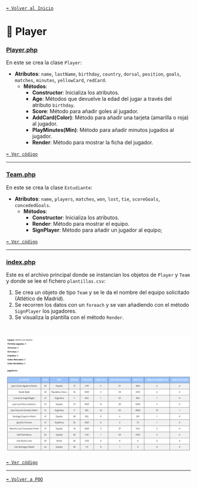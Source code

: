 [`⬅️ Volver al Inicio`](https://github.com/13MariaNoguera/Ejercicios1-PHP "Inicio Ejercicios")
<br>

#  📂 Player

### [Player.php](https://github.com/13MariaNoguera/Ejercicios1-PHP/tree/master/POO/player/Player.php "Player.php")
En este se crea la clase `Player`:
- **Atributos**: `name`, `lastName`, `birthday`, `country`, `dorsal`, `position`, `goals`, `matches`, `minutes`, `yellowCard`, `redCard`.
   - **Métodos**:
     - **Constructor**: Inicializa los atributos.
     - **Age**: Métodos que devuelve la edad del jugar a través del atributo `birthday`.
     - **Score**: Método para añadir goles al jugador.
     - **AddCard(Color)**: Método para añadir una tarjeta (amarilla o roja) al jugador.
     - **PlayMinutes(Min)**: Método para añadir minutos jugados al jugador.
     - **Render**:  Método para mostrar la ficha del jugador.

[`➡️ Ver código`](https://github.com/13MariaNoguera/Ejercicios1-PHP/tree/master/POO/player/Player.php "Player.php")

---

### [Team.php](https://github.com/13MariaNoguera/Ejercicios1-PHP/tree/master/POO/player/Team.php "Team.php")
En este se crea la clase `Estudiante`:

- **Atributos**: `name`, `players`, `matches`, `won`, `lost`, `tie`, `scoreGoals`, `concededGoals`.
   - **Métodos**:
     - **Constructor**: Inicializa los atributos.
     - **Render**: Método para mostrar el equipo.
     - **SignPlayer**: Método para añadir un jugador al equipo;

[`➡️ Ver código`](https://github.com/13MariaNoguera/Ejercicios1-PHP/tree/master/POO/player/Team.php "Team.php")

---

### [index.php](https://github.com/13MariaNoguera/Ejercicios1-PHP/tree/master/POO/player/index.php "index.php")
Este es el archivo principal donde se instancian los objetos de `Player` y `Team` y donde se lee el fichero `plantillas.csv`:

1. Se crea un objeto de tipo `Team` y se le da el nombre del equipo solicitado (Atlético de Madrid).
2. Se recorren los datos con un `foreach` y se van añadiendo con el método `SignPlayer` los jugadores.
3. Se visualiza la plantilla con el método `Render`.
<br>

![Player](../visualizacion/player.png)

[`➡️ Ver código`](https://github.com/13MariaNoguera/Ejercicios1-PHP/tree/master/POO/player/index.php "index.php")

---

[`⬅️ Volver a POO`](https://github.com/13MariaNoguera/Ejercicios1-PHP/tree/master/POO "POO")